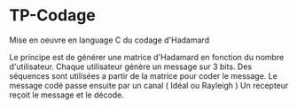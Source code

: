 # TP-Codage

Mise en oeuvre en language C du codage d'Hadamard

Le principe est de générer une matrice d'Hadamard en fonction du nombre d'utilisateur.
Chaque utilisateur génère un message sur 3 bits.
Des séquences sont utilisées a partir de la matrice pour coder le message.
Le message codé passe ensuite par un canal ( Idéal ou Rayleigh )
Un recepteur reçoit le message et le décode.

